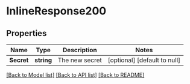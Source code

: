# InlineResponse200

## Properties
Name | Type | Description | Notes
------------ | ------------- | ------------- | -------------
**Secret** | **string** | The new secret | [optional] [default to null]

[[Back to Model list]](../README.md#documentation-for-models) [[Back to API list]](../README.md#documentation-for-api-endpoints) [[Back to README]](../README.md)


